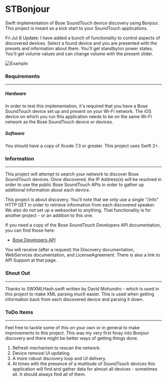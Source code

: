 # STBonjour
Swift implementation of Bose SoundTouch device discovery using Bonjour. This project is meant as a kick start to your SoundTouch applications. 

Fri Jul 8 Update: I have added a bunch of functionality to control aspects of discovered devices. Select a found device and you are presented with the presets and information about them. You'll get standby/on power states. You'll get volume values and can change volume with the present slider. 

![Example](http://www.ericd.net/stDiscoveryImage.jpg "Example")

### Requirements
----
##### Hardware
In order to test this implementation, it's required that you have a Bose SoundTouch device 
set up and present on your Wi-Fi network. The iOS device on which you run this application
needs to be on the same Wi-Fi network as the Bose SoundTouch device or devices. 

##### Software
You should have a copy of Xcode 7.3 or greater. This project uses Swift 2+.

### Information
----
This project will attempt to search your network to discover Bose SoundTouch devices. Once discovered, the IP Address(s) will be resolved in order to use the public Bose SoundTouch APIs in order to gather up additional information about each device. 

This project is about discovery. You'll note that we only use a single "/info" HTTP GET in order to retrieve information from each discovered speaker. We also do not set up a websocket to anything. That functionality is for another project - or an addition to this one. 

If you need a copy of the Bose SoundTouch Developers API documentation, you can find those here: 
* [Bose Developers API ](http://products.bose.com/api-developer/index.html)

You will receive (after a request) the Discovery documentation, WebServices documentation, and LicenseAgreement. There is also a link to API Support at that page.

### Shout Out
----
Thanks to SWXMLHash.swift written by David Mohundro - which is used in this project to make XML parsing much easier. This is used when getting information back from each discovered device and parsing it down.

### ToDo Items
----
Feel free to tackle some of this on your own or in general to make improvements to this project. This was my very first foray into Bonjour discovery and there might be better ways of getting things done. 

1. Refresh mechanism to rescan the network.
2. Device removal UI updating.
3. A more robust discovery loop and UI delivery.
4. At times with the presence of a multitude of SoundTouch devices this application will find and gather data for almost all devices - sometimes all. It should always find all of them.
